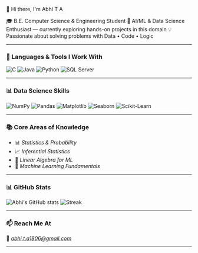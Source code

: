 👋 Hi there, I'm Abhi T A

🎓 B.E. Computer Science & Engineering Student
🤖 AI/ML & Data Science Enthusiast — currently exploring hands-on projects in this domain
💡 Passionate about solving problems with Data • Code • Logic  

---

### 🔧 Languages & Tools I Work With
![C](https://img.shields.io/badge/C-00599C?style=for-the-badge&logo=c&logoColor=white)
![Java](https://img.shields.io/badge/Java-ED8B00?style=for-the-badge&logo-java&logoColor=white)
![Python](https://img.shields.io/badge/Python-3776AB?style=for-the-badge&logo=python&logoColor=white)
![SQL Server](https://img.shields.io/badge/Microsoft_SQL_Server-CC2927?style=for-the-badge&logo=microsoftsqlserver&logoColor=white)

---

### 📊 Data Science Skills
![NumPy](https://img.shields.io/badge/Numpy-013243?style=for-the-badge&logo=numpy&logoColor=white)
![Pandas](https://img.shields.io/badge/Pandas-150458?style=for-the-badge&logo=pandas&logoColor=white)
![Matplotlib](https://img.shields.io/badge/Matplotlib-003B57?style=for-the-badge&logo=plotly&logoColor=white)
![Seaborn](https://img.shields.io/badge/Seaborn-3776AB?style=for-the-badge&logo=python&logoColor=white)
![Scikit-Learn](https://img.shields.io/badge/Scikit--Learn-F7931E?style=for-the-badge&logo=scikitlearn&logoColor=white)

---

### 📚 Core Areas of Knowledge
- 📊 *Statistics & Probability*
- 📈 *Inferential Statistics*
- 🔢 *Linear Algebra for ML*
- 🤖 *Machine Learning Fundamentals*

---

### 📊 GitHub Stats
![Abhi's GitHub stats](https://github-readme-stats.vercel.app/api?username=Abhi-T-A&show_icons=true&theme=radical)
![Streak](https://github-readme-streak-stats.herokuapp.com/?user=Abhi-T-A&theme=dark)

---

### 📫 Reach Me At
📧 *abhi.t.a1806@gmail.com*

---
